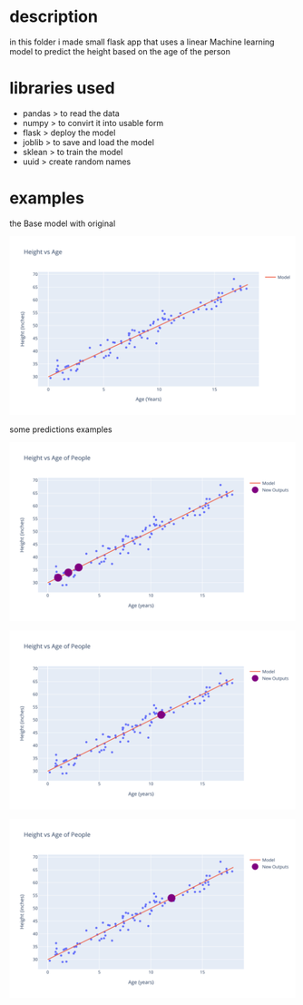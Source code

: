 # description
in this folder i made small flask app that uses a linear Machine learning model to predict the height based on the age of the person  

# libraries used 

* pandas > to read the data 
* numpy > to convirt it into usable form
* flask > deploy the model 
* joblib > to save and load the model 
* sklean > to train the model 
* uuid > create random names 

# examples 

the Base model with original 

![alt text](APP/static/base_pic.svg)

some predictions examples 

![alt text](APP/static/predictions_pic.svg)

![alt text](APP/static/4aa768b6b3254ab2b30b286e3cfac308.svg)

![alt text](APP/static/e26466d3e2c54143b10320ac92e334d5.svg)
